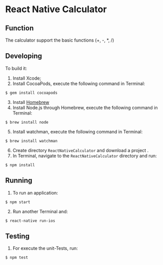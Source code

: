 # React Native Calculator 


## Function

The calculator support the basic functions (+, -, *, /)

## Developing

To build it:

1. Install Xcode;
2. Install CocoaPods, execute the following command in Terminal:
```
$ gem install cocoapods
```
3. Install [Homebrew](http://brew.sh/)
4. Install Node.js through Homebrew, execute the following command in Terminal:
```
$ brew install node
```
5. Install watchman, execute the following command in Terminal:
```
$ brew install watchman
```
6. Create directory `ReactNativeCalculator` and download a project .
7. In Terminal, navigate to the `ReactNativeCalculator` directory and run:
```
$ npm install
```

## Running

1. To run an application:
```
$ npm start
```
2. Run another Terminal and:
```
$ react-native run-ios
```

## Testing

1. For execute the unit-Tests, run:
```
$ npm test
```



